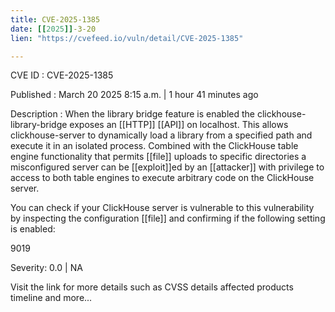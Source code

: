 ```yaml
---
title: CVE-2025-1385
date: [[2025]]-3-20
lien: "https://cvefeed.io/vuln/detail/CVE-2025-1385"

---
```


CVE ID : CVE-2025-1385

Published :  March 20
2025
8:15 a.m. | 1 hour
41 minutes ago

Description : When the library bridge feature is enabled
the clickhouse-library-bridge exposes an [[HTTP]] [[API]] on localhost. This allows clickhouse-server to dynamically load a library from a specified path and execute it in an isolated process. Combined with the ClickHouse table engine functionality that permits [[file]] uploads to specific directories
a misconfigured server can be [[exploit]]ed by an [[attacker]] with privilege to access to both table engines to execute arbitrary code on the ClickHouse server.

You can check if your ClickHouse server is vulnerable to this vulnerability by inspecting the configuration [[file]] and confirming if the following setting is enabled:


   
9019



Severity: 0.0 | NA

Visit the link for more details
such as CVSS details
affected products
timeline
and more...
